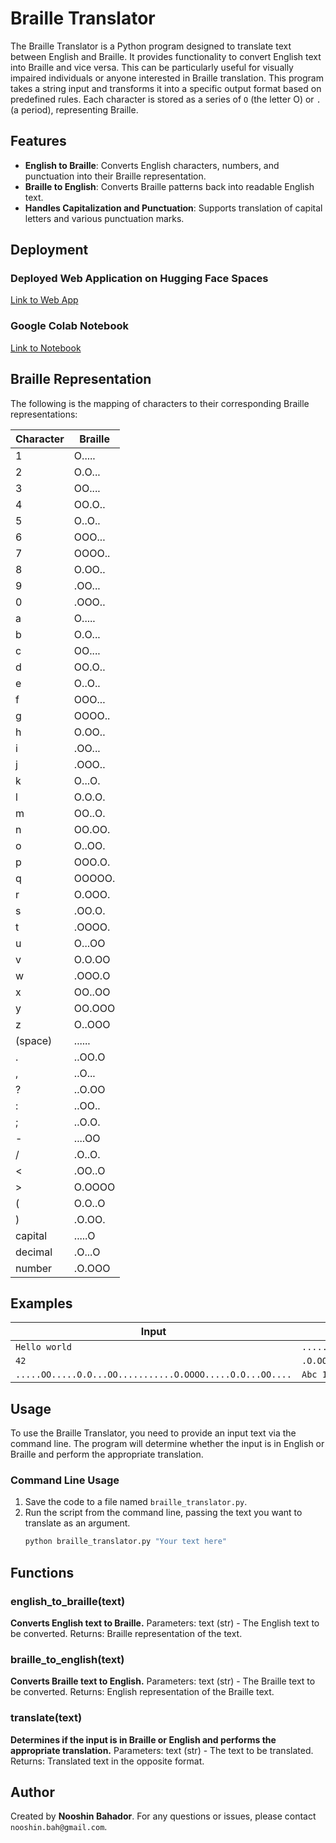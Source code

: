 # Braille Translator
The Braille Translator is a Python program designed to translate text between English and Braille. It provides functionality to convert English text into Braille and vice versa. This can be particularly useful for visually impaired individuals or anyone interested in Braille translation.
This program takes a string input and transforms it into a specific output format based on predefined rules. Each character is stored as a series of `O` (the letter O) or `.` (a period), representing Braille.

## Features
- **English to Braille**: Converts English characters, numbers, and punctuation into their Braille representation.
- **Braille to English**: Converts Braille patterns back into readable English text.
- **Handles Capitalization and Punctuation**: Supports translation of capital letters and various punctuation marks.

## Deployment
### Deployed Web Application on Hugging Face Spaces
[Link to Web App](https://huggingface.co/spaces/nooshinbah/Braille_Translator)
### Google Colab Notebook
[Link to Notebook](https://colab.research.google.com/drive/1W0CYFKUmurPZXcaNftj7qMP0zjvaQpsB?authuser=0#scrollTo=rzCg4XTTntuZ)

## Braille Representation

The following is the mapping of characters to their corresponding Braille representations:

| Character | Braille   |
|-----------|-----------|
| 1         | O.....    |
| 2         | O.O...    |
| 3         | OO....    |
| 4         | OO.O..    |
| 5         | O..O..    |
| 6         | OOO...    |
| 7         | OOOO..    |
| 8         | O.OO..    |
| 9         | .OO...    |
| 0         | .OOO..    |
| a         | O.....    |
| b         | O.O...    |
| c         | OO....    |
| d         | OO.O..    |
| e         | O..O..    |
| f         | OOO...    |
| g         | OOOO..    |
| h         | O.OO..    |
| i         | .OO...    |
| j         | .OOO..    |
| k         | O...O.    |
| l         | O.O.O.    |
| m         | OO..O.    |
| n         | OO.OO.    |
| o         | O..OO.    |
| p         | OOO.O.    |
| q         | OOOOO.    |
| r         | O.OOO.    |
| s         | .OO.O.    |
| t         | .OOOO.    |
| u         | O...OO    |
| v         | O.O.OO    |
| w         | .OOO.O    |
| x         | OO..OO    |
| y         | OO.OOO    |
| z         | O..OOO    |
| (space)   | ......    |
| .         | ..OO.O    |
| ,         | ..O...    |
| ?         | ..O.OO    |
| :         | ..OO..    |
| ;         | ..O.O.    |
| -         | ....OO    |
| /         | .O..O.    |
| <         | .OO..O    |
| >         | O.OOOO    |
| (         | O.O..O    |
| )         | .O.OO.    |
| capital   | .....O    |
| decimal   | .O...O    |
| number    | .O.OOO    |

## Examples

| **Input**                                                | **Output**                                                                 |
|----------------------------------------------------------|----------------------------------------------------------------------------|
| `Hello world`                                            | `.....OO.OO..O..O..O.O.O.O.O.O.O..OO........OOO.OO..OO.O.OOO.O.O.O.OO.O..` |
| `42`                                                     | `.O.OOOOO.O..O.O...`                                                       |
| `.....OO.....O.O...OO...........O.OOOO.....O.O...OO....` | `Abc 123`                                                                  |

## Usage
To use the Braille Translator, you need to provide an input text via the command line. The program will determine whether the input is in English or Braille and perform the appropriate translation.

### Command Line Usage
1. Save the code to a file named `braille_translator.py`.
2. Run the script from the command line, passing the text you want to translate as an argument.
   ```bash
   python braille_translator.py "Your text here"

## Functions
### english_to_braille(text)
**Converts English text to Braille.**
Parameters: text (str) - The English text to be converted.
Returns: Braille representation of the text.

### braille_to_english(text)
**Converts Braille text to English.**
Parameters: text (str) - The Braille text to be converted.
Returns: English representation of the Braille text.

### translate(text)
**Determines if the input is in Braille or English and performs the appropriate translation.**
Parameters: text (str) - The text to be translated.
Returns: Translated text in the opposite format.

## Author
Created by **Nooshin Bahador**. For any questions or issues, please contact `nooshin.bah@gmail.com`.

